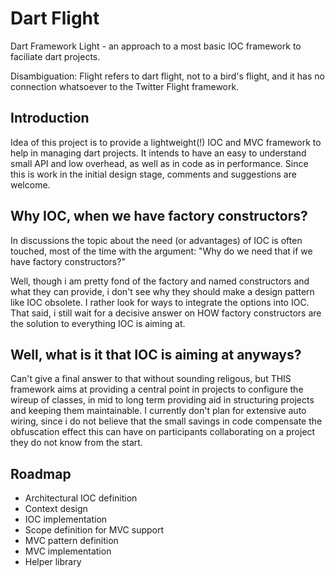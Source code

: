 Dart Flight
========

Dart Framework Light - an approach to a most basic IOC framework to faciliate dart projects.

Disambiguation: Flight refers to dart flight, not to a bird's flight, and it has no connection whatsoever to the Twitter Flight framework. 


Introduction
------------

Idea of this project is to provide a lightweight(!) IOC and MVC framework to help in managing dart projects.
It intends to have an easy to understand small API and low overhead, as well as in code as in performance.
Since this is work in the initial design stage, comments and suggestions are welcome.

Why IOC, when we have factory constructors?
--------------------
In discussions the topic about the need (or advantages) of IOC is often touched, most of the time with the argument:
"Why do we need that if we have factory constructors?"

Well, though i am pretty fond of the factory and named constructors and what they can provide, i don't see why they should
make a design pattern like IOC obsolete. I rather look for ways to integrate the options into IOC.
That said, i still wait for a decisive answer on HOW factory constructors are the solution to everything IOC is aiming at.

Well, what is it that IOC is aiming at anyways?
-----------------------------

Can't give a final answer to that without sounding religous, but THIS framework aims at providing a central point in projects to configure the wireup of classes, in mid to long term providing aid
in structuring projects and keeping them maintainable. 
I currently don't plan for extensive auto wiring, since i do not believe that the small savings in code compensate the obfuscation effect this can have
on participants collaborating on a project they do not know from the start.

Roadmap
-------

- Architectural IOC definition
- Context design
- IOC implementation
- Scope definition for MVC support
- MVC pattern definition
- MVC implementation
- Helper library

